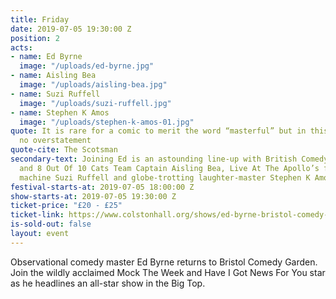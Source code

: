 ```yaml
---
title: Friday
date: 2019-07-05 19:30:00 Z
position: 2
acts:
- name: Ed Byrne
  image: "/uploads/ed-byrne.jpg"
- name: Aisling Bea
  image: "/uploads/aisling-bea.jpg"
- name: Suzi Ruffell
  image: "/uploads/suzi-ruffell.jpg"
- name: Stephen K Amos
  image: "/uploads/stephen-k-amos-01.jpg"
quote: It is rare for a comic to merit the word “masterful” but in this case it is
  no overstatement
quote-cite: The Scotsman
secondary-text: Joining Ed is an astounding line-up with British Comedy Award winner
  and 8 Out Of 10 Cats Team Captain Aisling Bea, Live At The Apollo’s flawless stand-up
  machine Suzi Ruffell and globe-trotting laughter-master Stephen K Amos as host.
festival-starts-at: 2019-07-05 18:00:00 Z
show-starts-at: 2019-07-05 19:30:00 Z
ticket-price: "£20 - £25"
ticket-link: https://www.colstonhall.org/shows/ed-byrne-bristol-comedy-garden-2019/
is-sold-out: false
layout: event
---
```


Observational comedy master Ed Byrne returns to Bristol Comedy Garden. Join the wildly acclaimed Mock The Week and Have I Got News For You star as he headlines an all-star show in the Big Top.